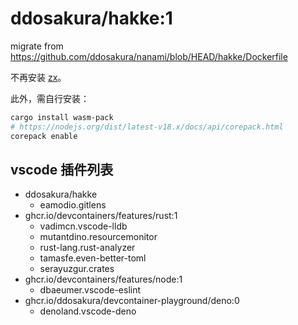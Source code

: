 # ddosakura/hakke:1

migrate from https://github.com/ddosakura/nanami/blob/HEAD/hakke/Dockerfile

不再安装
[zx](https://www.google.com.hk/url?sa=t&rct=j&q=&esrc=s&source=web&cd=&cad=rja&uact=8&ved=2ahUKEwjzioe-kaH7AhUh7XMBHaChA4oQFnoECAYQAQ&url=https%3A%2F%2Fgithub.com%2Fgoogle%2Fzx&usg=AOvVaw2W-PF0Jz1kvPSWz0llV21B)。

此外，需自行安装：

```bash
cargo install wasm-pack
# https://nodejs.org/dist/latest-v18.x/docs/api/corepack.html
corepack enable
```

## vscode 插件列表

- ddosakura/hakke
  - eamodio.gitlens
- ghcr.io/devcontainers/features/rust:1
  - vadimcn.vscode-lldb
  - mutantdino.resourcemonitor
  - rust-lang.rust-analyzer
  - tamasfe.even-better-toml
  - serayuzgur.crates
- ghcr.io/devcontainers/features/node:1
  - dbaeumer.vscode-eslint
- ghcr.io/ddosakura/devcontainer-playground/deno:0
  - denoland.vscode-deno
